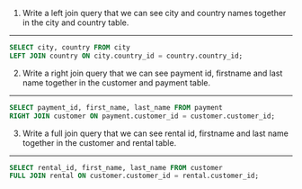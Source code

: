 1. Write a left join query that we can see city and country names together in the city and country table.

---

```sql
SELECT city, country FROM city
LEFT JOIN country ON city.country_id = country.country_id;
```

2. Write a right join query that we can see payment id, firstname and last name together in the customer and payment table.

---

```sql
SELECT payment_id, first_name, last_name FROM payment
RIGHT JOIN customer ON payment.customer_id = customer.customer_id;
```

3. Write a full join query that we can see rental id, firstname and last name together in the customer and rental table.

---

```sql
SELECT rental_id, first_name, last_name FROM customer
FULL JOIN rental ON customer.customer_id = rental.customer_id;
```
